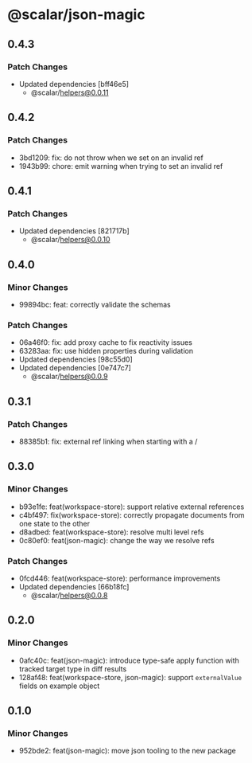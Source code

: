 # @scalar/json-magic

## 0.4.3

### Patch Changes

- Updated dependencies [bff46e5]
  - @scalar/helpers@0.0.11

## 0.4.2

### Patch Changes

- 3bd1209: fix: do not throw when we set on an invalid ref
- 1943b99: chore: emit warning when trying to set an invalid ref

## 0.4.1

### Patch Changes

- Updated dependencies [821717b]
  - @scalar/helpers@0.0.10

## 0.4.0

### Minor Changes

- 99894bc: feat: correctly validate the schemas

### Patch Changes

- 06a46f0: fix: add proxy cache to fix reactivity issues
- 63283aa: fix: use hidden properties during validation
- Updated dependencies [98c55d0]
- Updated dependencies [0e747c7]
  - @scalar/helpers@0.0.9

## 0.3.1

### Patch Changes

- 88385b1: fix: external ref linking when starting with a /

## 0.3.0

### Minor Changes

- b93e1fe: feat(workspace-store): support relative external references
- c4bf497: fix(workspace-store): correctly propagate documents from one state to the other
- d8adbed: feat(workspace-store): resolve multi level refs
- 0c80ef0: feat(json-magic): change the way we resolve refs

### Patch Changes

- 0fcd446: feat(workspace-store): performance improvements
- Updated dependencies [66b18fc]
  - @scalar/helpers@0.0.8

## 0.2.0

### Minor Changes

- 0afc40c: feat(json-magic): introduce type-safe apply function with tracked target type in diff results
- 128af48: feat(workspace-store, json-magic): support `externalValue` fields on example object

## 0.1.0

### Minor Changes

- 952bde2: feat(json-magic): move json tooling to the new package
